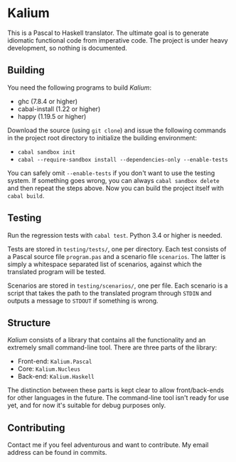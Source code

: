 # Kalium

This is a Pascal to Haskell translator. The ultimate goal is to generate
idiomatic functional code from imperative code. The project is under heavy
development, so nothing is documented.


## Building

You need the following programs to build *Kalium*:

* ghc (7.8.4 or higher)
* cabal-install (1.22 or higher)
* happy (1.19.5 or higher)

Download the source (using `git clone`) and issue the following commands in the
project root directory to initialize the building environment:

* `cabal sandbox init`
* `cabal --require-sandbox install --dependencies-only --enable-tests`

You can safely omit `--enable-tests` if you don't want to use the testing
system. If something goes wrong, you can always `cabal sandbox delete` and then
repeat the steps above. Now you can build the project itself with `cabal build`.


## Testing

Run the regression tests with `cabal test`. Python 3.4 or higher is needed.

Tests are stored in `testing/tests/`, one per directory. Each test consists of a
Pascal source file `program.pas` and a scenario file `scenarios`.  The latter is
simply a whitespace separated list of scenarios, against which the translated
program will be tested.

Scenarios are stored in `testing/scenarios/`, one per file. Each scenario is a
script that takes the path to the translated program through `STDIN` and outputs
a message to `STDOUT` if something is wrong.


## Structure

*Kalium* consists of a library that contains all the functionality and an
extremely small command-line tool. There are three parts of the library:

* Front-end: `Kalium.Pascal`
* Core: `Kalium.Nucleus`
* Back-end: `Kalium.Haskell`

The distinction between these parts is kept clear to allow front/back-ends for
other languages in the future. The command-line tool isn't ready for use yet,
and for now it's suitable for debug purposes only.


## Contributing

Contact me if you feel adventurous and want to contribute. My email address can
be found in commits.
